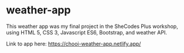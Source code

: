 # weather-app

This weather app was my final project in the SheCodes Plus workshop, using HTML 5, CSS 3, Javascript ES6, Bootstrap, and weather API. 

Link to app here:
https://chooi-weather-app.netlify.app/
